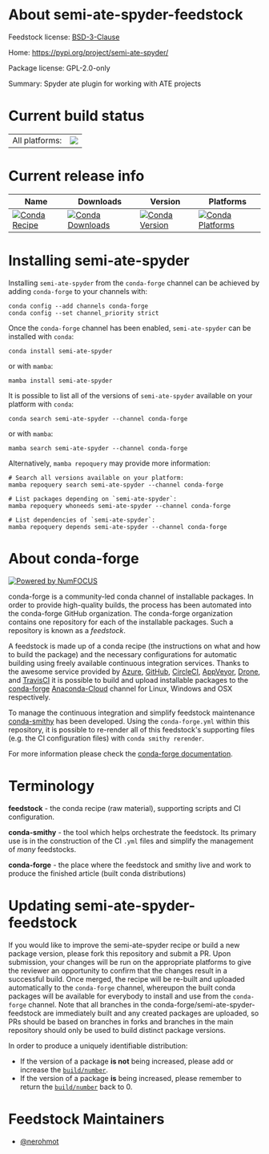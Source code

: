 About semi-ate-spyder-feedstock
===============================

Feedstock license: [BSD-3-Clause](https://github.com/conda-forge/semi-ate-spyder-feedstock/blob/main/LICENSE.txt)

Home: https://pypi.org/project/semi-ate-spyder/

Package license: GPL-2.0-only

Summary: Spyder ate plugin for working with ATE projects

Current build status
====================


<table><tr><td>All platforms:</td>
    <td>
      <a href="https://dev.azure.com/conda-forge/feedstock-builds/_build/latest?definitionId=16147&branchName=main">
        <img src="https://dev.azure.com/conda-forge/feedstock-builds/_apis/build/status/semi-ate-spyder-feedstock?branchName=main">
      </a>
    </td>
  </tr>
</table>

Current release info
====================

| Name | Downloads | Version | Platforms |
| --- | --- | --- | --- |
| [![Conda Recipe](https://img.shields.io/badge/recipe-semi--ate--spyder-green.svg)](https://anaconda.org/conda-forge/semi-ate-spyder) | [![Conda Downloads](https://img.shields.io/conda/dn/conda-forge/semi-ate-spyder.svg)](https://anaconda.org/conda-forge/semi-ate-spyder) | [![Conda Version](https://img.shields.io/conda/vn/conda-forge/semi-ate-spyder.svg)](https://anaconda.org/conda-forge/semi-ate-spyder) | [![Conda Platforms](https://img.shields.io/conda/pn/conda-forge/semi-ate-spyder.svg)](https://anaconda.org/conda-forge/semi-ate-spyder) |

Installing semi-ate-spyder
==========================

Installing `semi-ate-spyder` from the `conda-forge` channel can be achieved by adding `conda-forge` to your channels with:

```
conda config --add channels conda-forge
conda config --set channel_priority strict
```

Once the `conda-forge` channel has been enabled, `semi-ate-spyder` can be installed with `conda`:

```
conda install semi-ate-spyder
```

or with `mamba`:

```
mamba install semi-ate-spyder
```

It is possible to list all of the versions of `semi-ate-spyder` available on your platform with `conda`:

```
conda search semi-ate-spyder --channel conda-forge
```

or with `mamba`:

```
mamba search semi-ate-spyder --channel conda-forge
```

Alternatively, `mamba repoquery` may provide more information:

```
# Search all versions available on your platform:
mamba repoquery search semi-ate-spyder --channel conda-forge

# List packages depending on `semi-ate-spyder`:
mamba repoquery whoneeds semi-ate-spyder --channel conda-forge

# List dependencies of `semi-ate-spyder`:
mamba repoquery depends semi-ate-spyder --channel conda-forge
```


About conda-forge
=================

[![Powered by
NumFOCUS](https://img.shields.io/badge/powered%20by-NumFOCUS-orange.svg?style=flat&colorA=E1523D&colorB=007D8A)](https://numfocus.org)

conda-forge is a community-led conda channel of installable packages.
In order to provide high-quality builds, the process has been automated into the
conda-forge GitHub organization. The conda-forge organization contains one repository
for each of the installable packages. Such a repository is known as a *feedstock*.

A feedstock is made up of a conda recipe (the instructions on what and how to build
the package) and the necessary configurations for automatic building using freely
available continuous integration services. Thanks to the awesome service provided by
[Azure](https://azure.microsoft.com/en-us/services/devops/), [GitHub](https://github.com/),
[CircleCI](https://circleci.com/), [AppVeyor](https://www.appveyor.com/),
[Drone](https://cloud.drone.io/welcome), and [TravisCI](https://travis-ci.com/)
it is possible to build and upload installable packages to the
[conda-forge](https://anaconda.org/conda-forge) [Anaconda-Cloud](https://anaconda.org/)
channel for Linux, Windows and OSX respectively.

To manage the continuous integration and simplify feedstock maintenance
[conda-smithy](https://github.com/conda-forge/conda-smithy) has been developed.
Using the ``conda-forge.yml`` within this repository, it is possible to re-render all of
this feedstock's supporting files (e.g. the CI configuration files) with ``conda smithy rerender``.

For more information please check the [conda-forge documentation](https://conda-forge.org/docs/).

Terminology
===========

**feedstock** - the conda recipe (raw material), supporting scripts and CI configuration.

**conda-smithy** - the tool which helps orchestrate the feedstock.
                   Its primary use is in the construction of the CI ``.yml`` files
                   and simplify the management of *many* feedstocks.

**conda-forge** - the place where the feedstock and smithy live and work to
                  produce the finished article (built conda distributions)


Updating semi-ate-spyder-feedstock
==================================

If you would like to improve the semi-ate-spyder recipe or build a new
package version, please fork this repository and submit a PR. Upon submission,
your changes will be run on the appropriate platforms to give the reviewer an
opportunity to confirm that the changes result in a successful build. Once
merged, the recipe will be re-built and uploaded automatically to the
`conda-forge` channel, whereupon the built conda packages will be available for
everybody to install and use from the `conda-forge` channel.
Note that all branches in the conda-forge/semi-ate-spyder-feedstock are
immediately built and any created packages are uploaded, so PRs should be based
on branches in forks and branches in the main repository should only be used to
build distinct package versions.

In order to produce a uniquely identifiable distribution:
 * If the version of a package **is not** being increased, please add or increase
   the [``build/number``](https://docs.conda.io/projects/conda-build/en/latest/resources/define-metadata.html#build-number-and-string).
 * If the version of a package **is** being increased, please remember to return
   the [``build/number``](https://docs.conda.io/projects/conda-build/en/latest/resources/define-metadata.html#build-number-and-string)
   back to 0.

Feedstock Maintainers
=====================

* [@nerohmot](https://github.com/nerohmot/)

